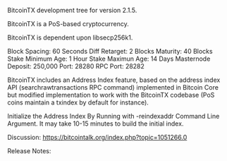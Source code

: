 
BitcoinTX development tree for version 2.1.5.

BitcoinTX is a PoS-based cryptocurrency.

BitcoinTX is dependent upon libsecp256k1.

Block Spacing: 60 Seconds
Diff Retarget: 2 Blocks
Maturity: 40 Blocks
Stake Minimum Age: 1 Hour
Stake Maximun Age: 14 Days
Masternode Deposit: 250,000
Port: 28280
RPC Port: 28282


BitcoinTX includes an Address Index feature, based on the address index API (searchrawtransactions RPC command) implemented in Bitcoin Core but modified implementation to work with the BitcoinTX codebase (PoS coins maintain a txindex by default for instance).

Initialize the Address Index By Running with -reindexaddr Command Line Argument.  It may take 10-15 minutes to build the initial index.

Discussion:
https://bitcointalk.org/index.php?topic=1051266.0

Release Notes:



